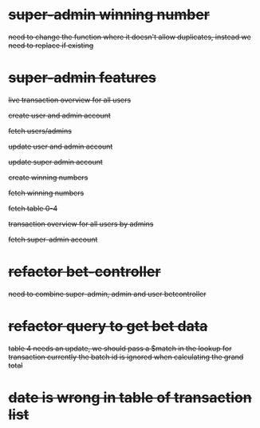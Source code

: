 # ~~super-admin winning number~~

~~need to change the function where it doesn't allow duplicates, instead we need to replace if existing~~

# ~~super-admin features~~

~~live transaction overview for all users~~

~~create user and admin account~~

~~fetch users/admins~~

~~update user and admin account~~

~~update super admin account~~

~~create winning numbers~~

~~fetch winning numbers~~

~~fetch table 0-4~~

~~transaction overview for all users by admins~~

~~fetch super-admin account~~

# ~~refactor bet-controller~~

~~need to combine super-admin, admin and user betcontroller~~

# ~~refactor query to get bet data~~

~~table 4 needs an update, we should pass a $match in the lookup for transaction currently the batch id is ignored when calculating the grand total~~

# ~~date is wrong in table of transaction list~~
